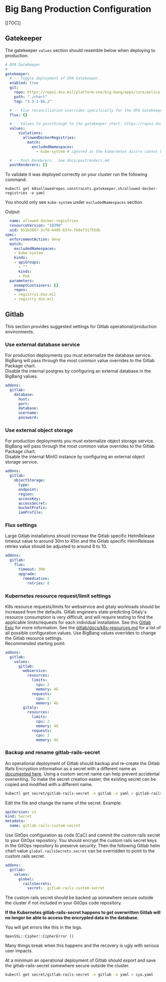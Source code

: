 # Big Bang Production Configuration

[[_TOC_]]

## Gatekeeper
The gatekeeper `values` section should resemble below when deploying to production.

```yaml
# OPA Gatekeeper
#
gatekeeper:
  # -- Toggle deployment of OPA Gatekeeper.
  enabled: true
  git:
    repo: https://repo1.dso.mil/platform-one/big-bang/apps/core/policy.git
    path: "./chart"
    tag: "3.5.1-bb.2"

  # -- Flux reconciliation overrides specifically for the OPA Gatekeeper Package
  flux: {}

  # -- Values to passthrough to the gatekeeper chart: https://repo1.dso.mil/platform-one/big-bang/apps/core/policy.git
  values:
      violations:
        allowedDockerRegistries:
          match:
            excludedNamespaces: 
              - kube-system # ignored as the kubernetes distro cannot be controlled

  # -- Post Renderers.  See docs/postrenders.md
  postRenderers: []
```

To validate it was deployed correctly on your cluster run the following command:

`kubectl get k8sallowedrepos.constraints.gatekeeper.sh/allowed-docker-registries -o yaml`

You should only see `kube-system` under `excludedNamespaces` section.

Output:

```yaml
  name: allowed-docker-registries
  resourceVersion: "10390"
  uid: b51b3887-3cf8-4495-b37e-fb8ef31755db
spec:
  enforcementAction: deny
  match:
    excludedNamespaces:
    - kube-system
    kinds:
    - apiGroups:
      - ""
      kinds:
      - Pod
  parameters:
    exemptContainers: []
    repos:
    - registry1.dso.mil
    - registry.dso.mil
```

## Gitlab
This section provides suggested settings for Gitlab operational/production environments.

### Use external database service
For production deployments you must externalize the database service. BigBang will pass through the most common value overrides to the Gitlab Package chart.   
Disable the internal postgres by configuring an external database in the BigBang values.
```yaml
addons:
  gitlab: 
    database:
      host:
      port:
      database:
      username:
      password:
```

### Use external object storage 
For production deployments you must externalize object storage service. BigBang will pass through the most common value overrides to the Gitlab Package chart.  
Disable the internal MinIO instance by configuring an external object storage service.
```yaml
addons:
  gitlab:
    objectStorage:
      type:
      endpoint:
      region:
      accessKey:
      accessSecret:
      bucketPrefix:
      iamProfile:
```

### Flux settings
Large Gitlab installations should increase the Gitlab specific HelmRelease timeout value to around 30m to 45m and the Gitlab specific HelmRelease retries value should be adjusted to around 8 to 10.
```yaml
addons:
  gitlab:
    flux:
      timeout: 30m
      upgrade:
        remediation:
          retries: 8
```

### Kubernetes resource request/limit settings
K8s resource requests/limits for webservice and gitaly workloads should be increased from the defaults. Gitlab engineers state predicting Gitaly's resource consumption is very difficult, and will require testing to find the applicable limits/requests for each individual installation. See this [Gitlab Epic](https://gitlab.com/groups/gitlab-org/-/epics/6127) for more information. See the [gitlab/docs/k8s-resources.md](https://repo1.dso.mil/platform-one/big-bang/apps/developer-tools/gitlab/-/blob/main/docs/k8s-resources.md) for a list of all possible configuration values. Use BigBang values overrides to change the Gitlab resource settings.  
Recommended starting point:
```yaml
addons:
  gitlab:
    values:
      gitlab:
        webservice:
          resources:
            limits:
              cpu: 2
              memory: 4G
            requests:
              cpu: 2
              memory: 4G
        gitaly:
          resources:
            limits:
              cpu: 2
              memory: 4G
            requests:
              cpu: 2
              memory: 4G
```

### Backup and rename gitlab-rails-secret
An operational deployment of Gitlab should backup and re-create the Gitlab Rails Encryption information as a secret with a different name as [documented here](https://docs.gitlab.com/charts/installation/secrets.html#gitlab-rails-secret). Using a custom secret name can help prevent accidental overwriting. 
To make the secret creation easier, the existing secret can be copied and modified with a different name.
```bash
kubectl get secret/gitlab-rails-secret -n gitlab -o yaml > gitlab-rails-custom-secret.yaml
```
Edit the file and change the name of the secret. Example:
```yaml
apiVersion: v1
kind: Secret
metadata:
  name: gitlab-rails-custom-secret
```
Use GitOps configuration as code (CaC) and commit the custom rails secret to your GitOps repository. You should encrypt the custom rails secret keys in the GitOps repository to preserve security. 
Then the following Gitlab helm chart value `global.railsSecrets.secret` can be overridden to point to the custom rails secret.
```yaml
addons:
  gitlab:
    values:
      global:
        railsSecrets:
          secret:  gitlab-rails-custom-secret
```
The custom rails secret should be backed up somewhere secure outside the cluster if not included in your GitOps code repository.

**If the Kubernetes gitlab-rails-secret happens to get overwritten Gitlab will no longer be able to access the encrypted data in the database.**

You will get errors like this in the logs.
```text
OpenSSL::Cipher::CipherError ()
```
Many things break when this happens and the recovery is ugly with serious user impacts.  

At a minimum an operational deployment of Gitlab should export and save the gitlab-rails-secret somewhere secure outside the cluster.
```bash
kubectl get secret/gitlab-rails-secret -n gitlab -o yaml > cya.yaml
```


